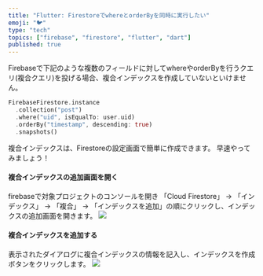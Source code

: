 ```yaml
---
title: "Flutter: FirestoreでwhereとorderByを同時に実行したい"
emoji: "🐦"
type: "tech"
topics: ["firebase", "firestore", "flutter", "dart"]
published: true
---
```


Firebaseで下記のような複数のフィールドに対してwhereやorderByを行うクエリ(複合クエリ)を投げる場合、複合インデックスを作成していないといけません。

```dart
FirebaseFirestore.instance
  .collection("post")
  .where("uid", isEqualTo: user.uid)
  .orderBy("timestamp", descending: true)
  .snapshots()
```


複合インデックスは、Firestoreの設定画面で簡単に作成できます。
早速やってみましょう！


#### 複合インデックスの追加画面を開く
firebaseで対象プロジェクトのコンソールを開き
「Cloud Firestore」 → 「インデックス」 → 「複合」 → 「インデックスを追加」の順にクリックし、インデックスの追加画面を開きます。
![](https://storage.googleapis.com/zenn-user-upload/b6e5bd376d53-20211218.png)



#### 複合インデックスを追加する
表示されたダイアログに複合インデックスの情報を記入し、インデックスを作成ボタンをクリックします。
![](https://storage.googleapis.com/zenn-user-upload/b65cfe015800-20211218.png)


